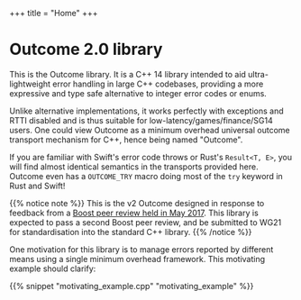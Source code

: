 +++
title = "Home"
+++

# Outcome 2.0 library

This is the Outcome library. It is a C++ 14 library intended to aid ultra-lightweight
error handling in large C++ codebases, providing a more expressive and type safe
alternative to integer error codes or enums.

Unlike alternative implementations, it works perfectly with exceptions and RTTI
disabled and is thus suitable for low-latency/games/finance/SG14 users. One could
view Outcome as a minimum overhead universal outcome transport mechanism for C++,
hence being named "Outcome".

If you are familiar with Swift's error code throws or Rust's `Result<T, E>`,
you will find almost identical semantics in the transports provided here.
Outcome even has a `OUTCOME_TRY` macro doing most of the
`try` keyword in Rust and Swift!

{{% notice note %}}
This is the v2 Outcome designed in response to feedback from a [Boost peer review held in
May 2017](https://lists.boost.org/boost-announce/2017/06/0510.php). This library
is expected to pass a second Boost peer review, and be submitted to WG21 for standardisation
into the standard C++ library.
{{% /notice %}}

One motivation for this library is to manage errors reported by different means
using a single minimum overhead framework. This
motivating example should clarify:

{{% snippet "motivating_example.cpp" "motivating_example" %}}
